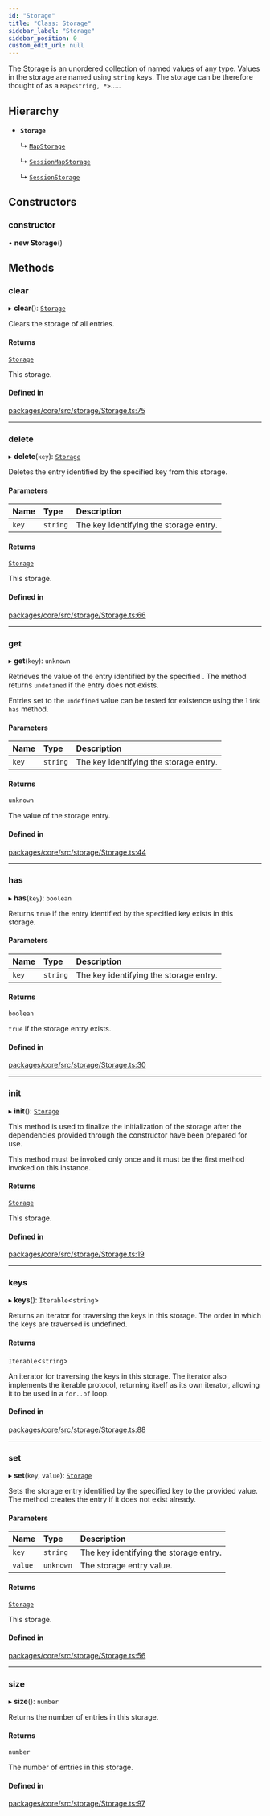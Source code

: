```yaml
---
id: "Storage"
title: "Class: Storage"
sidebar_label: "Storage"
sidebar_position: 0
custom_edit_url: null
---
```


The [Storage](Storage.md) is an unordered collection of named values of any
type. Values in the storage are named using `string` keys. The storage
can be therefore thought of as a `Map<string, *>`.....

## Hierarchy

- **`Storage`**

  ↳ [`MapStorage`](MapStorage.md)

  ↳ [`SessionMapStorage`](SessionMapStorage.md)

  ↳ [`SessionStorage`](SessionStorage.md)

## Constructors

### constructor

• **new Storage**()

## Methods

### clear

▸ **clear**(): [`Storage`](Storage.md)

Clears the storage of all entries.

#### Returns

[`Storage`](Storage.md)

This storage.

#### Defined in

[packages/core/src/storage/Storage.ts:75](https://github.com/seznam/ima/blob/16487954/packages/core/src/storage/Storage.ts#L75)

___

### delete

▸ **delete**(`key`): [`Storage`](Storage.md)

Deletes the entry identified by the specified key from this storage.

#### Parameters

| Name | Type | Description |
| :------ | :------ | :------ |
| `key` | `string` | The key identifying the storage entry. |

#### Returns

[`Storage`](Storage.md)

This storage.

#### Defined in

[packages/core/src/storage/Storage.ts:66](https://github.com/seznam/ima/blob/16487954/packages/core/src/storage/Storage.ts#L66)

___

### get

▸ **get**(`key`): `unknown`

Retrieves the value of the entry identified by the specified . The
method returns `undefined` if the entry does not exists.

Entries set to the `undefined` value can be tested for existence
using the `link has` method.

#### Parameters

| Name | Type | Description |
| :------ | :------ | :------ |
| `key` | `string` | The key identifying the storage entry. |

#### Returns

`unknown`

The value of the storage entry.

#### Defined in

[packages/core/src/storage/Storage.ts:44](https://github.com/seznam/ima/blob/16487954/packages/core/src/storage/Storage.ts#L44)

___

### has

▸ **has**(`key`): `boolean`

Returns `true` if the entry identified by the specified key exists
in this storage.

#### Parameters

| Name | Type | Description |
| :------ | :------ | :------ |
| `key` | `string` | The key identifying the storage entry. |

#### Returns

`boolean`

`true` if the storage entry exists.

#### Defined in

[packages/core/src/storage/Storage.ts:30](https://github.com/seznam/ima/blob/16487954/packages/core/src/storage/Storage.ts#L30)

___

### init

▸ **init**(): [`Storage`](Storage.md)

This method is used to finalize the initialization of the storage after
the dependencies provided through the constructor have been prepared for
use.

This method must be invoked only once and it must be the first method
invoked on this instance.

#### Returns

[`Storage`](Storage.md)

This storage.

#### Defined in

[packages/core/src/storage/Storage.ts:19](https://github.com/seznam/ima/blob/16487954/packages/core/src/storage/Storage.ts#L19)

___

### keys

▸ **keys**(): `Iterable`<`string`\>

Returns an iterator for traversing the keys in this storage. The order
in which the keys are traversed is undefined.

#### Returns

`Iterable`<`string`\>

An iterator for traversing the keys in this
        storage. The iterator also implements the iterable protocol,
        returning itself as its own iterator, allowing it to be used in
        a `for..of` loop.

#### Defined in

[packages/core/src/storage/Storage.ts:88](https://github.com/seznam/ima/blob/16487954/packages/core/src/storage/Storage.ts#L88)

___

### set

▸ **set**(`key`, `value`): [`Storage`](Storage.md)

Sets the storage entry identified by the specified key to the provided
value. The method creates the entry if it does not exist already.

#### Parameters

| Name | Type | Description |
| :------ | :------ | :------ |
| `key` | `string` | The key identifying the storage entry. |
| `value` | `unknown` | The storage entry value. |

#### Returns

[`Storage`](Storage.md)

This storage.

#### Defined in

[packages/core/src/storage/Storage.ts:56](https://github.com/seznam/ima/blob/16487954/packages/core/src/storage/Storage.ts#L56)

___

### size

▸ **size**(): `number`

Returns the number of entries in this storage.

#### Returns

`number`

The number of entries in this storage.

#### Defined in

[packages/core/src/storage/Storage.ts:97](https://github.com/seznam/ima/blob/16487954/packages/core/src/storage/Storage.ts#L97)
